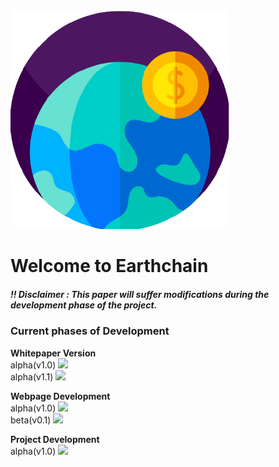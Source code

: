 <a href ="herophilos.site">
<img src="/Images/transparent_logo.png" width="350" alt="Earthchain Logo">
</a>

<h1>Welcome to Earthchain</h1>


##### !! Disclaimer : This paper will suffer modifications during the development phase of the project.

### Current phases of Development
<b>Whitepaper Version</b><br>
alpha(v1.0) ![](https://us-central1-progress-markdown.cloudfunctions.net/progress/100)<br>
alpha(v1.1) ![](https://us-central1-progress-markdown.cloudfunctions.net/progress/0)

<b>Webpage Development</b><br> 
alpha(v1.0) ![](https://us-central1-progress-markdown.cloudfunctions.net/progress/100)<br>
beta(v0.1)  ![](https://us-central1-progress-markdown.cloudfunctions.net/progress/0)

<b>Project Development</b><br>
alpha(v1.0) ![](https://us-central1-progress-markdown.cloudfunctions.net/progress/0)

